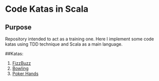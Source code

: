 # Code Katas in Scala
## Purpose
Repository intended to act as a training one. Here I implement some code katas using TDD technique and Scala as a main language.

##Katas:
1. [FizzBuzz](https://codingdojo.org/kata/FizzBuzz/)
2. [Bowling](https://codingdojo.org/kata/Bowling/) 
3. [Poker Hands](https://codingdojo.org/kata/PokerHands/)